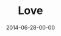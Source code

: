 ---
layout: message
category: message
series: "Meaning"
title: "Love"
date: 2014-06-28-00-00
message_id: 870
audio: "http://s3.amazonaws.com/crossroads-media/messages/audio/meaning_04.mp3"
audio-duration: ":"
program: "http://s3.amazonaws.com/crossroads-media/documents/06_28-29_14Program2a.pdf"
description: "Chuck Mingo talks about the true meaning of the word love."
video: "http://s3.amazonaws.com/crossroads-media/messages/video/meaning_04.mp4"
video-duration: ":"
yt-embed-url: "//www.youtube.com/embed/NqjyD-2ZKLo"
video-image: "http://s3.amazonaws.com/crossroads-media/images/meaning_04_still.jpg"
tag: 
 - love
 - crossroads
 - crossroads-church
 - mingo
 - meaning
 - program
 - chuck-mingo
explicit: false
---